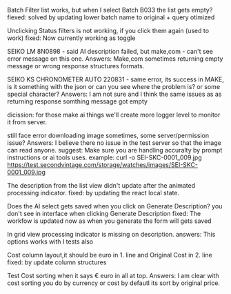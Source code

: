 Batch Filter list works, but when I select Batch B033 the list gets empty?
fiexed: solved by updating lower batch name to original + query otimized

Unclicking Status filters is not working, if you click them again (used to work)
fixed: Now currently working as toggle

SEIKO LM 8N0898 - said AI description failed, but make,com - can't see error message on this one.
Answers: Make,com sometimes returning empty message or wrong response structures formats.

SEIKO KS CHRONOMETER AUTO 220831 - same error, its success in MAKE, is it something with the json or can you see where the problem is? or some special character?
Answers: I am not sure and I think the same issues as as returning response somthing message got empty

dicission: for those make ai things we'll create more logger level to monitor it from server.

still face error downloading image sometimes, some server/permission issue?
Answers: I believe there no issue in the test server so that the image can read anyone.
suggest: Make sure you are handling accuralty by prompt instructions or ai tools uses.
example: curl -o SEI-SKC-0001_009.jpg https://test.secondvintage.com/storage/watches/images/SEI-SKC-0001_009.jpg

The description from the list view didn't update after the animated processing indicator.
fixed: by updating the react local state.

Does the AI select gets saved when you click on Generate Description? you don't see in interface when clicking Generate Description
fixed: The workfow is updated now as when you generate the form will gets saved

In grid view processing indicator is missing on description.
answers: This options works with I tests also

Cost column layout,it should be euro in 1. line and Original Cost in 2. line
fixed: by update column structures

Test Cost sorting when it says € euro in all at top.
Answers: I am clear with cost sorting you do by currency or cost by defautl its sort by original price.
